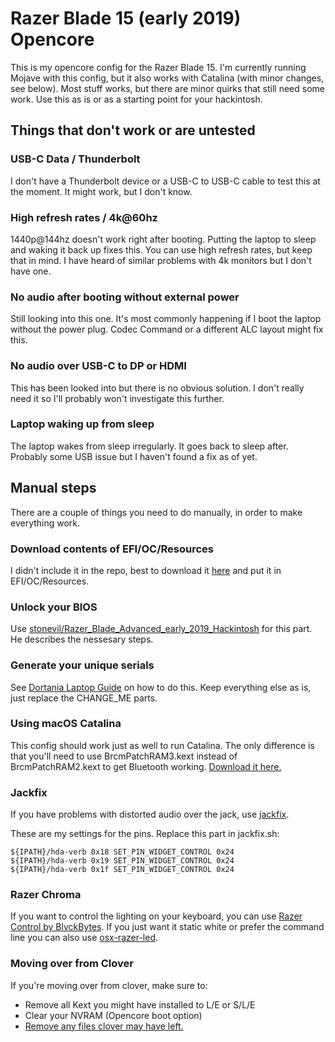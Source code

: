 # Razer Blade 15 (early 2019) Opencore

This is my opencore config for the Razer Blade 15. I'm currently running Mojave with this config, but it also works with Catalina (with minor changes, see below). Most stuff works, but there are minor quirks that still need some work. Use this as is or as a starting point for your hackintosh.

## Things that don't work or are untested

### USB-C Data / Thunderbolt

I don't have a Thunderbolt device or a USB-C to USB-C cable to test this at the moment. It might work, but I don't know.

### High refresh rates / 4k@60hz

1440p@144hz doesn't work right after booting. Putting the laptop to sleep and waking it back up fixes this. You can use high refresh rates, but keep that in mind. I have heard of similar problems with 4k monitors but I don't have one.

### No audio after booting without external power

Still looking into this one. It's most commonly happening if I boot the laptop without the power plug. Codec Command or a different ALC layout might fix this.

### No audio over USB-C to DP or HDMI

This has been looked into but there is no obvious solution. I don't really need it so I'll probably won't investigate this further.

### Laptop waking up from sleep

The laptop wakes from sleep irregularly. It goes back to sleep after. Probably some USB issue but I haven't found a fix as of yet.

## Manual steps

There are a couple of things you need to do manually, in order to make everything work.

### Download contents of EFI/OC/Resources

I didn't include it in the repo, best to download it [here](https://github.com/acidanthera/OcBinaryData) and put it in EFI/OC/Resources.

### Unlock your BIOS

Use [stonevil/Razer_Blade_Advanced_early_2019_Hackintosh](https://github.com/stonevil/Razer_Blade_Advanced_early_2019_Hackintosh) for this part. He describes the nessesary steps.

### Generate your unique serials

See [Dortania Laptop Guide](https://dortania.github.io/OpenCore-Desktop-Guide/post-install/iservices.html) on how to do this. Keep everything else as is, just replace the CHANGE_ME parts.

### Using macOS Catalina

This config should work just as well to run Catalina. The only difference is that you'll need to use BrcmPatchRAM3.kext instead of BrcmPatchRAM2.kext to get Bluetooth working. [Download it here.](https://github.com/acidanthera/BrcmPatchRAM/releases)

### Jackfix

If you have problems with distorted audio over the jack, use [jackfix](https://github.com/fewtarius/jackfix).

These are my settings for the pins. Replace this part in jackfix.sh:

    ${IPATH}/hda-verb 0x18 SET_PIN_WIDGET_CONTROL 0x24
    ${IPATH}/hda-verb 0x19 SET_PIN_WIDGET_CONTROL 0x24
    ${IPATH}/hda-verb 0x1f SET_PIN_WIDGET_CONTROL 0x24

### Razer Chroma

If you want to control the lighting on your keyboard, you can use [Razer Control by BlvckBytes](https://github.com/BlvckBytes/RazerControl). If you just want it static white or prefer the command line you can also use [osx-razer-led](https://github.com/dylanparker/osx-razer-led).

### Moving over from Clover

If you're moving over from clover, make sure to:

- Remove all Kext you might have installed to L/E or S/L/E
- Clear your NVRAM (Opencore boot option)
- [Remove any files clover may have left.](https://github.com/dortania/OpenCore-Desktop-Guide/tree/master/clover-conversion)
